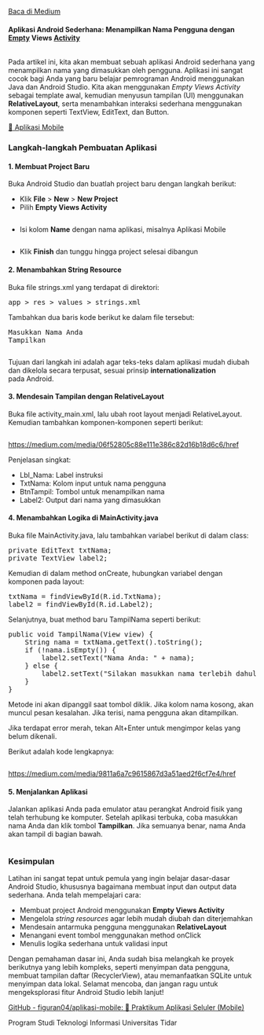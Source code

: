 <!--START_SECTION:medium-->
[Baca di Medium](https://medium.com/@dikaelsaputra/pembuatan-aplikasi-mobile-input-nama-di-android-studio-9728e80b53c7?source=rss-272e0aace4a6------2)

<h4>Aplikasi Android Sederhana: Menampilkan Nama Pengguna dengan <a href="https://medium.com/u/e1d868bd5f0e">Empty</a> Views <a href="https://medium.com/u/77a76fb7e5c9">Activity</a></h4><figure><img alt="" src="https://cdn-images-1.medium.com/max/767/1*QW6XeTUy-OGTWTCuePWsUg.png" /></figure><p>Pada artikel ini, kita akan membuat sebuah aplikasi Android sederhana yang menampilkan nama yang dimasukkan oleh pengguna. Aplikasi ini sangat cocok bagi Anda yang baru belajar pemrograman Android menggunakan Java dan Android Studio. Kita akan menggunakan <em>Empty Views Activity</em> sebagai template awal, kemudian menyusun tampilan (UI) menggunakan <strong>RelativeLayout</strong>, serta menambahkan interaksi sederhana menggunakan komponen seperti TextView, EditText, dan Button.</p><p><a href="https://medium.com/@dikaelsaputra/list/cccf9d98c52f">📱 Aplikasi Mobile</a></p><h3>Langkah-langkah Pembuatan Aplikasi</h3><h4>1. Membuat Project Baru</h4><p>Buka Android Studio dan buatlah project baru dengan langkah berikut:</p><ul><li>Klik <strong>File</strong> > <strong>New</strong> > <strong>New Project</strong></li><li>Pilih <strong>Empty Views Activity</strong></li></ul><figure><img alt="" src="https://cdn-images-1.medium.com/max/768/1*SwGY34-H-Gu5EEGtWZE3hQ.png" /></figure><ul><li>Isi kolom <strong>Name</strong> dengan nama aplikasi, misalnya Aplikasi Mobile</li></ul><figure><img alt="" src="https://cdn-images-1.medium.com/max/768/1*3YJcFPbArvgNOLBifarlHw.png" /></figure><ul><li>Klik <strong>Finish</strong> dan tunggu hingga project selesai dibangun</li></ul><h4>2. Menambahkan String Resource</h4><p>Buka file strings.xml yang terdapat di direktori:</p><pre>app > res > values > strings.xml</pre><p>Tambahkan dua baris kode berikut ke dalam file tersebut:</p><pre><string name="Lbl_Nama">Masukkan Nama Anda</string><br /><string name="Btn_Tampil_Nama">Tampilkan</string></pre><figure><img alt="" src="https://cdn-images-1.medium.com/max/768/1*I34IfntKd25b2PM249hZsg.png" /></figure><p>Tujuan dari langkah ini adalah agar teks-teks dalam aplikasi mudah diubah dan dikelola secara terpusat, sesuai prinsip <strong>internationalization</strong> pada Android.</p><h4>3. Mendesain Tampilan dengan RelativeLayout</h4><p>Buka file activity_main.xml, lalu ubah root layout menjadi RelativeLayout. Kemudian tambahkan komponen-komponen seperti berikut:</p><figure><img alt="" src="https://cdn-images-1.medium.com/max/768/1*4YQN65pqzMKzGSo9AFgzLg.png" /></figure><a href="https://medium.com/media/06f52805c88e111e386c82d16b18d6c6/href">https://medium.com/media/06f52805c88e111e386c82d16b18d6c6/href</a><p>Penjelasan singkat:</p><ul><li>Lbl_Nama: Label instruksi</li><li>TxtNama: Kolom input untuk nama pengguna</li><li>BtnTampil: Tombol untuk menampilkan nama</li><li>Label2: Output dari nama yang dimasukkan</li></ul><h4>4. Menambahkan Logika di MainActivity.java</h4><p>Buka file MainActivity.java, lalu tambahkan variabel berikut di dalam class:</p><pre>private EditText txtNama;<br />private TextView label2;</pre><p>Kemudian di dalam method onCreate, hubungkan variabel dengan komponen pada layout:</p><pre>txtNama = findViewById(R.id.TxtNama);<br />label2 = findViewById(R.id.Label2);</pre><p>Selanjutnya, buat method baru TampilNama seperti berikut:</p><pre>public void TampilNama(View view) {<br />    String nama = txtNama.getText().toString();<br />    if (!nama.isEmpty()) {<br />        label2.setText("Nama Anda: " + nama);<br />    } else {<br />        label2.setText("Silakan masukkan nama terlebih dahulu.");<br />    }<br />}</pre><p>Metode ini akan dipanggil saat tombol diklik. Jika kolom nama kosong, akan muncul pesan kesalahan. Jika terisi, nama pengguna akan ditampilkan.</p><p>Jika terdapat error merah, tekan Alt+Enter untuk mengimpor kelas yang belum dikenali.</p><p>Berikut adalah kode lengkapnya:</p><figure><img alt="" src="https://cdn-images-1.medium.com/max/768/1*usXPBnD1lObFzNjXK1TsyQ.png" /></figure><a href="https://medium.com/media/9811a6a7c9615867d3a51aed2f6cf7e4/href">https://medium.com/media/9811a6a7c9615867d3a51aed2f6cf7e4/href</a><h4>5. Menjalankan Aplikasi</h4><p>Jalankan aplikasi Anda pada emulator atau perangkat Android fisik yang telah terhubung ke komputer. Setelah aplikasi terbuka, coba masukkan nama Anda dan klik tombol <strong>Tampilkan</strong>. Jika semuanya benar, nama Anda akan tampil di bagian bawah.</p><figure><img alt="" src="https://cdn-images-1.medium.com/max/392/1*TQ9vlTeF0H_yS0a2BMejYA.png" /></figure><h3>Kesimpulan</h3><p>Latihan ini sangat tepat untuk pemula yang ingin belajar dasar-dasar Android Studio, khususnya bagaimana membuat input dan output data sederhana. Anda telah mempelajari cara:</p><ul><li>Membuat project Android menggunakan <strong>Empty Views Activity</strong></li><li>Mengelola <em>string resources</em> agar lebih mudah diubah dan diterjemahkan</li><li>Mendesain antarmuka pengguna menggunakan <strong>RelativeLayout</strong></li><li>Menangani event tombol menggunakan method onClick</li><li>Menulis logika sederhana untuk validasi input</li></ul><p>Dengan pemahaman dasar ini, Anda sudah bisa melangkah ke proyek berikutnya yang lebih kompleks, seperti menyimpan data pengguna, membuat tampilan daftar (RecyclerView), atau memanfaatkan SQLite untuk menyimpan data lokal. Selamat mencoba, dan jangan ragu untuk mengeksplorasi fitur Android Studio lebih lanjut!</p><p><a href="https://github.com/figuran04/aplikasi-mobile">GitHub - figuran04/aplikasi-mobile: 📃 Praktikum Aplikasi Seluler (Mobile)</a></p><p>Program Studi Teknologi Informasi Universitas Tidar</p><img alt="" height="1" src="https://medium.com/_/stat?event=post.clientViewed&referrerSource=full_rss&postId=9728e80b53c7" width="1" />
<!--END_SECTION:medium-->
